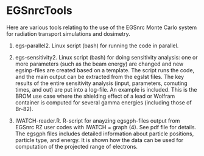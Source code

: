 EGSnrcTools
===========

Here are various tools relating to the use of the EGSnrc Monte Carlo system for radiation transport simulations and dosimetry.

1. egs-parallel2. Linux script (bash) for running the code in parallel.

2. egs-sensitivity2. Linux script (bash) for doing sensitivity analysis: one or more parameters (such as the beam energy) are changed and 
new egsinp-files are created based on a template. The script runs the code, and the main output can be extracted from the 
egslst files. The key results of the entire sensitivity analysis (input, parameters, comuting times, and out) 
are put into a log-file. An example is included. This is the BROM use case where the shielding effect of a lead
or Wolfram container is computed for several gamma energies (including those of Br-82).

3. IWATCH-reader.R. R-script for anayzing egsgph-files output from EGSnrc RZ user codes with IWATCH = graph (4). See pdf file for details.
The egsgph files includes detailed information about particle positions, particle type, and energy. It is shown how the
data can be used for computation of the projected range of electrons.
